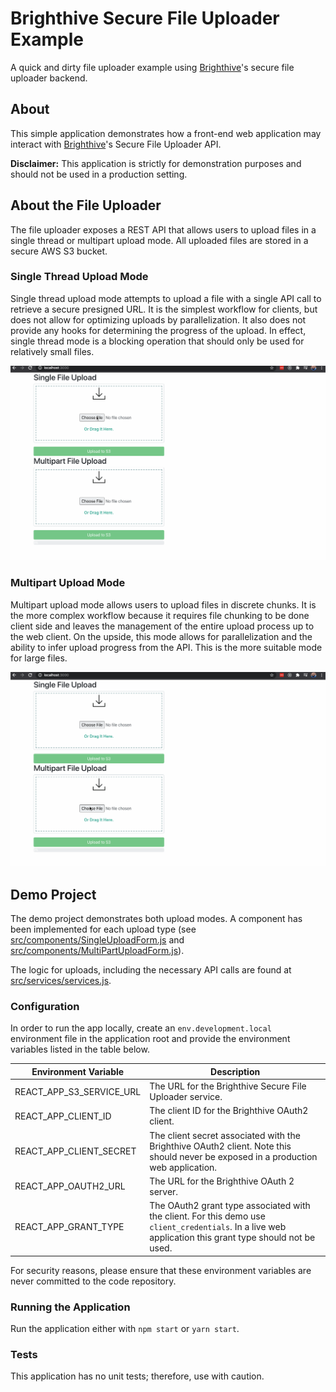 # Brighthive Secure File Uploader Example

A quick and dirty file uploader example using [Brighthive](https://github.com/brighthive)'s secure file uploader backend.

## About

This simple application demonstrates how a front-end web application may interact with [Brighthive](https://github.com/brighthive)'s Secure File Uploader API.

**Disclaimer:** This application is strictly for demonstration purposes and should not be used in a production setting.

## About the File Uploader

The file uploader exposes a REST API that allows users to upload files in a single thread or multipart upload mode. All uploaded files are stored in a secure AWS S3 bucket.

### Single Thread Upload Mode

Single thread upload mode attempts to upload a file with a single API call to retrieve a secure presigned URL. It is the simplest workflow for clients, but does not allow for optimizing uploads by parallelization. It also does not provide any hooks for determining the progress of the upload. In effect, single thread mode is a blocking operation that should only be used for relatively small files.

![Single Thread File Uploader](./screenshots/SingleFileUpload.gif)

### Multipart Upload Mode

Multipart upload mode allows users to upload files in discrete chunks. It is the more complex workflow because it requires file chunking to be done client side and leaves the management of the entire upload process up to the web client. On the upside, this mode allows for parallelization and the ability to infer upload progress from the API. This is the more suitable mode for large files.

![Multipart File Uploader](./screenshots/MultiPartUpload.gif)

## Demo Project

The demo project demonstrates both upload modes. A component has been implemented for each upload type (see [src/components/SingleUploadForm.js](./src/components/SingleUploadForm.js) and [src/components/MultiPartUploadForm.js](./src/components/MultiPartUploadForm.js)).

The logic for uploads, including the necessary API calls are found at [src/services/services.js](./src/services/services.js).

### Configuration

In order to run the app locally, create an `env.development.local` environment file in the application root and provide the environment variables listed in the table below.

| Environment Variable     | Description                                                                                                                                             |
| ------------------------ | ------------------------------------------------------------------------------------------------------------------------------------------------------- |
| REACT_APP_S3_SERVICE_URL | The URL for the Brighthive Secure File Uploader service.                                                                                                |
| REACT_APP_CLIENT_ID      | The client ID for the Brighthive OAuth2 client.                                                                                                         |
| REACT_APP_CLIENT_SECRET  | The client secret associated with the Brighthive OAuth2 client. Note this should never be exposed in a production web application.                      |
| REACT_APP_OAUTH2_URL     | The URL for the Brighthive OAuth 2 server.                                                                                                              |
| REACT_APP_GRANT_TYPE     | The OAuth2 grant type associated with the client. For this demo use `client_credentials`. In a live web application this grant type should not be used. |

For security reasons, please ensure that these environment variables are never committed to the code repository.

### Running the Application

Run the application either with `npm start` or `yarn start`.

### Tests

This application has no unit tests; therefore, use with caution.